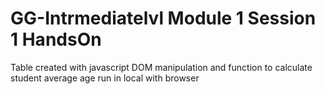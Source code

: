 # GG-Intrmediatelvl Module 1 Session 1 HandsOn
Table created with javascript DOM manipulation and function to calculate student average age
run in local with browser
